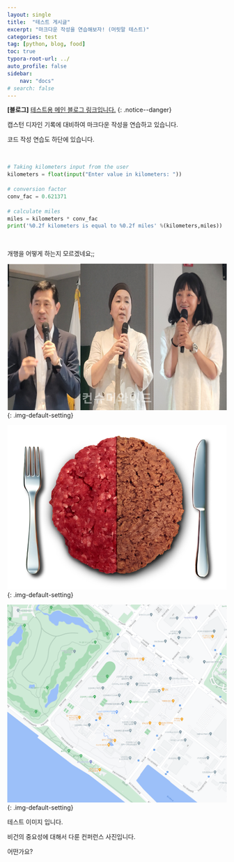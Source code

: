 ```yaml
---
layout: single
title:  "테스트 게시글"
excerpt: "마크다운 작성을 연습해보자! (머릿말 테스트)"
categories: test
tag: [python, blog, food]
toc: true
typora-root-url: ../
auto_profile: false
sidebar:
    nav: "docs"
# search: false
---
```


**[블로그]** [테스트용 메인 블로그 링크입니다.](https://inu-ese-capstone-design-team-ysn.github.io/)
{: .notice--danger}

캡스턴 디자인 기록에 대비하여 마크다운 작성을 연습하고 있습니다.  

코드 작성 연습도 하단에 있습니다.  

&nbsp;

```python
# Taking kilometers input from the user
kilometers = float(input("Enter value in kilometers: "))

# conversion factor
conv_fac = 0.621371

# calculate miles
miles = kilometers * conv_fac
print('%0.2f kilometers is equal to %0.2f miles' %(kilometers,miles))
```



&nbsp;

개행을 어떻게 하는지 모르겠네요;;



![50898_62685_156](/images/2024-01-11-first/50898_62685_156-1705040797990-4.jpg){: .img-default-setting}


![art_1642663730128_bab801](/images/2024-01-11-first/art_1642663730128_bab801-1705040803921-6.png){: .img-default-setting}
  

![inu-map](/images/2024-01-11-first/inu-map.png){: .img-default-setting}

테스트 이미지 입니다.

비건의 중요성에 대해서 다룬 컨퍼런스 사진입니다.

어떤가요?

